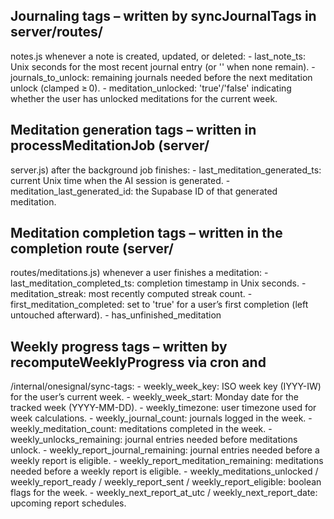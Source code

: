 ## Journaling tags – written by syncJournalTags in server/routes/
  notes.js whenever a note is created, updated, or deleted:
      - last_note_ts: Unix seconds for the most recent journal entry (or
  '' when none remain).
      - journals_to_unlock: remaining journals needed before the next
  meditation unlock (clamped ≥ 0).
      - meditation_unlocked: 'true'/'false' indicating whether the user
  has unlocked meditations for the current week.
## Meditation generation tags – written in processMeditationJob (server/
  server.js) after the background job finishes:
      - last_meditation_generated_ts: current Unix time when the AI
  session is generated.
      - meditation_last_generated_id: the Supabase ID of that generated
  meditation.
## Meditation completion tags – written in the completion route (server/
  routes/meditations.js) whenever a user finishes a meditation:
      - last_meditation_completed_ts: completion timestamp in Unix
  seconds.
      - meditation_streak: most recently computed streak count.
      - first_meditation_completed: set to 'true' for a user’s first
  completion (left untouched afterward).
      - has_unfinished_meditation
## Weekly progress tags – written by recomputeWeeklyProgress via cron and
  /internal/onesignal/sync-tags:
      - weekly_week_key: ISO week key (IYYY-IW) for the user’s current
  week.
      - weekly_week_start: Monday date for the tracked week (YYYY-MM-DD).
      - weekly_timezone: user timezone used for week calculations.
      - weekly_journal_count: journals logged in the week.
      - weekly_meditation_count: meditations completed in the week.
      - weekly_unlocks_remaining: journal entries needed before
  meditations unlock.
      - weekly_report_journal_remaining: journal entries needed before a
  weekly report is eligible.
      - weekly_report_meditation_remaining: meditations needed before a
  weekly report is eligible.
      - weekly_meditations_unlocked / weekly_report_ready /
  weekly_report_sent / weekly_report_eligible: boolean flags for the
  week.
      - weekly_next_report_at_utc / weekly_next_report_date: upcoming
  report schedules.
